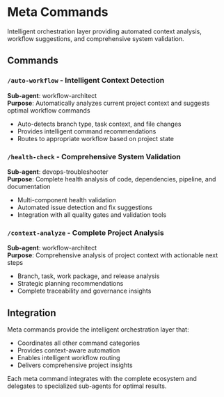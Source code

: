 # Meta Commands

Intelligent orchestration layer providing automated context analysis, workflow suggestions, and comprehensive system validation.

## Commands

### `/auto-workflow` - Intelligent Context Detection
**Sub-agent**: workflow-architect  
**Purpose**: Automatically analyzes current project context and suggests optimal workflow commands
- Auto-detects branch type, task context, and file changes
- Provides intelligent command recommendations
- Routes to appropriate workflow based on project state

### `/health-check` - Comprehensive System Validation  
**Sub-agent**: devops-troubleshooter  
**Purpose**: Complete health analysis of code, dependencies, pipeline, and documentation
- Multi-component health validation
- Automated issue detection and fix suggestions
- Integration with all quality gates and validation tools

### `/context-analyze` - Complete Project Analysis
**Sub-agent**: workflow-architect  
**Purpose**: Comprehensive analysis of project context with actionable next steps
- Branch, task, work package, and release analysis
- Strategic planning recommendations
- Complete traceability and governance insights

## Integration

Meta commands provide the intelligent orchestration layer that:
- Coordinates all other command categories
- Provides context-aware automation
- Enables intelligent workflow routing
- Delivers comprehensive project insights

Each meta command integrates with the complete ecosystem and delegates to specialized sub-agents for optimal results.